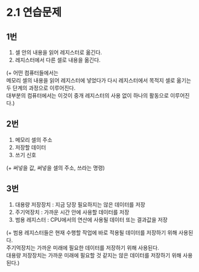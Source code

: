# 2.1 연습문제

## 1번
1. 셀 안의 내용을 읽어 레지스터로 옮긴다.
2. 레지스터에서 다른 셀로 내용을 옮긴다.

(+ 어떤 컴퓨터들에서는  
메모리 셀의 내용을 읽어 레지스터에 넣었다가 다시 레지스터에서 목적지 셀로 옮기는 두 단계의 과정으로 이루어진다.  
대부분의 컴퓨터에서는 이것이 중개 레지스터의 사용 없이 하나의 활동으로 이루어진다.)

## 2번
1. 메모리 셀의 주소
2. 저장할 데이터
3. 쓰기 신호

(+ 써넣을 값, 써넣을 셀의 주소, 쓰라는 명령)

## 3번
1. 대용량 저장장치 : 지금 당장 필요하지는 않은 데이터를 저장
2. 주기억장치 : 가까운 시간 안에 사용할 데이터를 저장
3. 범용 레지스터 : CPU에서의 연산에 사용될 데이터 또는 결과값을 저장

(+ 범용 레지스터들은 현재 수행할 작업에 바로 적용될 데이터를 저장하기 위해 사용된다.  
주기억장치는 가까운 미래에 필요한 데이터를 저장하기 위해 사용된다.  
대용량 저장장치는 가까운 미래에 필요할 것 같지는 않은 데이터를 저장하기 위해 사용된다.)
